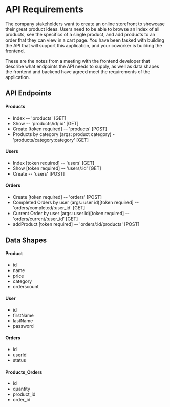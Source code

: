 # API Requirements
The company stakeholders want to create an online storefront to showcase their great product ideas. Users need to be able to browse an index of all products, see the specifics of a single product, and add products to an order that they can view in a cart page. You have been tasked with building the API that will support this application, and your coworker is building the frontend.

These are the notes from a meeting with the frontend developer that describe what endpoints the API needs to supply, as well as data shapes the frontend and backend have agreed meet the requirements of the application. 

## API Endpoints
#### Products
- Index -- 'products' [GET]
- Show -- 'products/id/:id' [GET]
- Create [token required] -- 'products' [POST]
- Products by category (args: product category) - 'products/category:category' [GET]

#### Users
- Index [token required] -- 'users' [GET]
- Show [token required] -- 'users/:id' [GET]
- Create -- 'users' [POST]

#### Orders
- Create [token required] -- 'orders' [POST]
- Completed Orders by user (args: user id)[token required] -- 'orders/completed/:user_id' [GET]
- Current Order by user (args: user id)[token required] -- 'orders/current/:user_id' [GET]
- addProduct [token required] -- 'orders/:id/products' [POST]

## Data Shapes
#### Product
-  id
- name
- price
- category
- orderscount

#### User
- id
- firstName
- lastName
- password

#### Orders
- id
- userId
- status

#### Products_Orders
- id
- quantity
- product_id
- order_id
